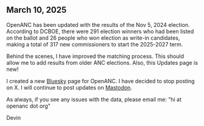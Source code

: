 ## March 10, 2025

OpenANC has been updated with the results of the Nov 5, 2024 election. According to DCBOE, there were 291 election winners who had been listed on the ballot and 26 people who won election as write-in candidates, making a total of 317 new commissioners to start the 2025-2027 term. 

Behind the scenes, I have improved the matching process. This should allow me to add results from older ANC elections. Also, this Updates page is new!

I created a new [Bluesky](https://bsky.app/profile/openanc.org) page for OpenANC. I have decided to stop posting on X. I will continue to post updates on [Mastodon](https://dmv.community/@openanc). 

As always, if you see any issues with the data, please email me: "hi at openanc dot org"

Devin
